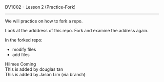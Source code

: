DV1C02 - Lesson 2 (Practice-Fork)

-----------------------

We will practice on how to fork a repo. 

Look at the adddress of this repo. Fork and examine the address again. 

In the forked repo:

- modify files
- add files


Hilmee Coming  
This is added by douglas tan  
This is added by Jason Lim (via branch)  
